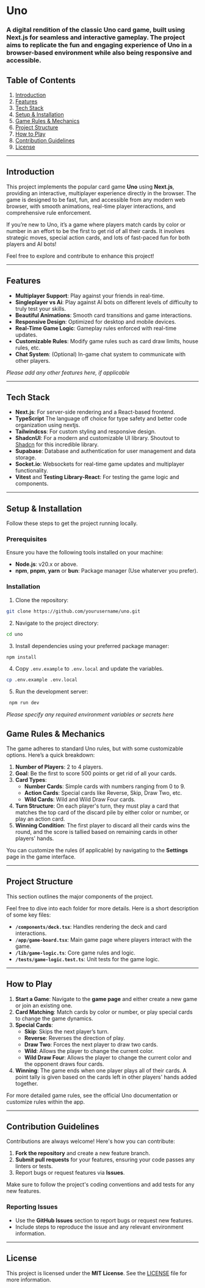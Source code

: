 # Uno

### A digital rendition of the classic Uno card game, built using **Next.js** for seamless and interactive gameplay. The project aims to replicate the fun and engaging experience of Uno in a browser-based environment while also being responsive and accessible.

## Table of Contents

1. [Introduction](#introduction)
2. [Features](#features)
3. [Tech Stack](#tech-stack)
4. [Setup & Installation](#setup--installation)
5. [Game Rules & Mechanics](#game-rules--mechanics)
6. [Project Structure](#project-structure)
7. [How to Play](#how-to-play)
8. [Contribution Guidelines](#contribution-guidelines)
9. [License](#license)

---

## Introduction

This project implements the popular card game **Uno** using **Next.js**, providing an interactive, multiplayer experience directly in the browser. The game is designed to be fast, fun, and accessible from any modern web browser, with smooth animations, real-time player interactions, and comprehensive rule enforcement.

If you’re new to Uno, it’s a game where players match cards by color or number in an effort to be the first to get rid of all their cards. It involves strategic moves, special action cards, and lots of fast-paced fun for both players and AI bots!

Feel free to explore and contribute to enhance this project!

---

## Features

- **Multiplayer Support**: Play against your friends in real-time.
- **Singleplayer vs Ai**: Play against AI bots on different levels of difficulty to truly test your skills.
- **Beautiful Animations**: Smooth card transitions and game interactions.
- **Responsive Design**: Optimized for desktop and mobile devices.
- **Real-Time Game Logic**: Gameplay rules enforced with real-time updates.
- **Customizable Rules**: Modify game rules such as card draw limits, house rules, etc.
- **Chat System**: (Optional) In-game chat system to communicate with other players.

_Please add any other features here, if applicable_

---

## Tech Stack

- **Next.js**: For server-side rendering and a React-based frontend.
- **TypeScript** The language off choice for type safety and better code organization using nextjs.
- **Tailwindcss**: For custom styling and responsive design.
- **ShadcnUI**: For a modern and customizable UI library. Shoutout to [Shadcn](https://github.com/shadcn) for this incredible library.
- **Supabase**: Database and authentication for user management and data storage.
- **Socket.io**: Websockets for real-time game updates and multiplayer functionality.
- **Vitest** and **Testing Library-React**: For testing the game logic and components.

---

## Setup & Installation

Follow these steps to get the project running locally.

### Prerequisites

Ensure you have the following tools installed on your machine:

- **Node.js**: v20.x or above.
- **npm**, **pnpm**, **yarn** or **bun**: Package manager (Use whaterver you prefer).

### Installation

1. Clone the repository:

```bash
git clone https://github.com/yourusername/uno.git
```

2. Navigate to the project directory:

```bash
cd uno
```

3. Install dependencies using your preferred package manager:

```bash
npm install
```

4. Copy `.env.example` to `.env.local` and update the variables.

```sh
cp .env.example .env.local
```

5. Run the development server:

```bash
 npm run dev
```

_Please specify any required environment variables or secrets here_

## Game Rules & Mechanics

The game adheres to standard Uno rules, but with some customizable options. Here’s a quick breakdown:

1. **Number of Players**: 2 to 4 players.
2. **Goal**: Be the first to score 500 points or get rid of all your cards.
3. **Card Types**:
   - **Number Cards**: Simple cards with numbers ranging from 0 to 9.
   - **Action Cards**: Special cards like Reverse, Skip, Draw Two, etc.
   - **Wild Cards**: Wild and Wild Draw Four cards.
4. **Turn Structure**: On each player's turn, they must play a card that matches the top card of the discard pile by either color or number, or play an action card.
5. **Winning Condition**: The first player to discard all their cards wins the round, and the score is tallied based on remaining cards in other players' hands.

You can customize the rules (if applicable) by navigating to the **Settings** page in the game interface.

---

## Project Structure

This section outlines the major components of the project.

Feel free to dive into each folder for more details. Here is a short description of some key files:

- **`/components/deck.tsx`**: Handles rendering the deck and card interactions.
- **`/app/game-board.tsx`**: Main game page where players interact with the game.
- **`/lib/game-logic.ts`**: Core game rules and logic.
- **`/tests/game-logic.test.ts`**: Unit tests for the game logic.

---

## How to Play

1. **Start a Game**: Navigate to the **game page** and either create a new game or join an existing one.
2. **Card Matching**: Match cards by color or number, or play special cards to change the game dynamics.
3. **Special Cards**:
   - **Skip**: Skips the next player’s turn.
   - **Reverse**: Reverses the direction of play.
   - **Draw Two**: Forces the next player to draw two cards.
   - **Wild**: Allows the player to change the current color.
   - **Wild Draw Four**: Allows the player to change the current color and the opponent draws four cards.
4. **Winning**: The game ends when one player plays all of their cards. A point tally is given based on the cards left in other players' hands added together.

For more detailed game rules, see the official Uno documentation or customize rules within the app.

---

## Contribution Guidelines

Contributions are always welcome! Here's how you can contribute:

1. **Fork the repository** and create a new feature branch.
2. **Submit pull requests** for your features, ensuring your code passes any linters or tests.
3. Report bugs or request features via **Issues**.

Make sure to follow the project's coding conventions and add tests for any new features.

### Reporting Issues

- Use the **GitHub Issues** section to report bugs or request new features.
- Include steps to reproduce the issue and any relevant environment information.

---

## License

This project is licensed under the **MIT License**. See the [LICENSE](LICENSE) file for more information.
